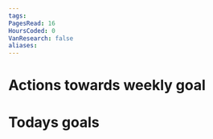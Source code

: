```yaml
---
tags: 
PagesRead: 16
HoursCoded: 0
VanResearch: false
aliases:
---
```

# Actions towards weekly goal
# Todays goals